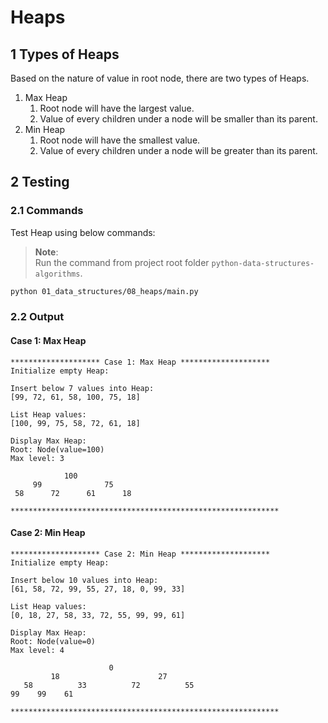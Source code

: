 # Heaps

## 1 Types of Heaps

Based on the nature of value in root node, there are two types of Heaps.

1. Max Heap
   1. Root node will have the largest value.
   1. Value of every children under a node will be smaller than its parent.
1. Min Heap
   1. Root node will have the smallest value.
   1. Value of every children under a node will be greater than its parent.

## 2 Testing

### 2.1 Commands

Test Heap using below commands:

> **Note**:  
> Run the command from project root folder `python-data-structures-algorithms`.

```sh
python 01_data_structures/08_heaps/main.py
```

### 2.2 Output

#### Case 1: Max Heap

```log
******************** Case 1: Max Heap ********************
Initialize empty Heap:

Insert below 7 values into Heap:
[99, 72, 61, 58, 100, 75, 18]

List Heap values:
[100, 99, 75, 58, 72, 61, 18]

Display Max Heap:
Root: Node(value=100)
Max level: 3

            100
     99              75
 58      72      61      18

************************************************************
```

#### Case 2: Min Heap

```log
******************** Case 2: Min Heap ********************
Initialize empty Heap:

Insert below 10 values into Heap:
[61, 58, 72, 99, 55, 27, 18, 0, 99, 33]

List Heap values:
[0, 18, 27, 58, 33, 72, 55, 99, 99, 61]

Display Max Heap:
Root: Node(value=0)
Max level: 4

                      0
         18                      27
   58          33          72          55
99    99    61

************************************************************
```
